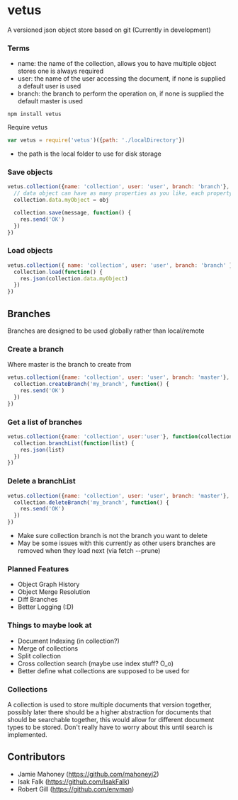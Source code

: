 # vetus

A versioned json object store based on git (Currently in development)

### Terms
- name: the name of the collection, allows you to have multiple object stores one is always required
- user: the name of the user accessing the document, if none is supplied a default user is used
- branch: the branch to perform the operation on, if none is supplied the default master is used

`npm install vetus`

Require vetus
```javascript
var vetus = require('vetus')({path: './localDirectory'})
```
- the path is the local folder to use for disk storage

### Save objects

```javascript
vetus.collection({name: 'collection', user: 'user', branch: 'branch'}, function(collection) {
  // data object can have as many properties as you like, each property is saved as separate document
  collection.data.myObject = obj

  collection.save(message, function() {
    res.send('OK')
  })
})
```

### Load objects
```javascript
vetus.collection({ name: 'collection', user: 'user', branch: 'branch' }, function(collection) {
  collection.load(function() {
    res.json(collection.data.myObject)
  })
})
```

## Branches
Branches are designed to be used globally rather than local/remote

### Create a branch
Where master is the branch to create from

```javascript
vetus.collection({name: 'collection', user: 'user', branch: 'master'}, function(collection) {
  collection.createBranch('my_branch', function() {
    res.send('OK')
  })
})
```

### Get a list of branches
```javascript
vetus.collection({name: 'collection', user:'user'}, function(collection) {
  collection.branchList(function(list) {
    res.json(list)
  })
})
```

### Delete a branchList
```javascript
vetus.collection({name: 'collection', user: 'user', branch: 'master'}, function(collection) {
  collection.deleteBranch('my_branch', function() {
    res.send('OK')
  })
})
```
- Make sure collection branch is not the branch you want to delete
- May be some issues with this currently as other users branches are removed when they load next (via fetch --prune)

### Planned Features
- Object Graph History
- Object Merge Resolution
- Diff Branches
- Better Logging (:D)

### Things to maybe look at
- Document Indexing (in collection?)
- Merge of collections
- Split collection
- Cross collection search (maybe use index stuff? O_o)
- Better define what collections are supposed to be used for

### Collections
A collection is used to store multiple documents that version together, possibly later there should be a higher abstraction for
documents that should be searchable together, this would allow for different document types to be stored. Don't really have to worry
about this until search is implemented.

## Contributors
- Jamie Mahoney (https://github.com/mahoneyj2)
- Isak Falk (https://github.com/IsakFalk)
- Robert Gill (https://github.com/envman)
